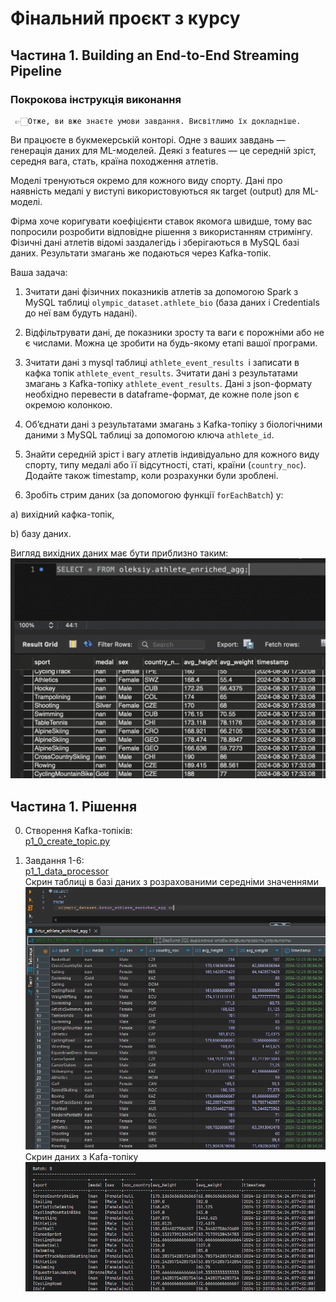 # Фінальний проєкт з курсу

## Частина 1. Building an End-to-End Streaming Pipeline

### Покрокова інструкція виконання

     👉🏻Отже, ви вже знаєте умови завдання. Висвітлимо їх докладніше.

Ви працюєте в букмекерській конторі. Одне з ваших завдань — генерація даних для ML-моделей. Деякі з features — це середній зріст, середня вага, стать, країна походження атлетів.

Моделі тренуються окремо для кожного виду спорту. Дані про наявність медалі у виступі використовуються як target (output) для ML-моделі.

Фірма хоче коригувати коефіцієнти ставок якомога швидше, тому вас попросили розробити відповідне рішення з використанням стримінгу. Фізичні дані атлетів відомі заздалегідь і зберігаються в MySQL базі даних. Результати змагань же подаються через Kafka-топік.

Ваша задача:

1. Зчитати дані фізичних показників атлетів за допомогою Spark з MySQL таблиці `olympic_dataset.athlete_bio` (база даних і Credentials до неї вам будуть надані).

2. Відфільтрувати дані, де показники зросту та ваги є порожніми або не є числами. Можна це зробити на будь-якому етапі вашої програми.

3. Зчитати дані з mysql таблиці `athlete_event_results `і записати в кафка топік `athlete_event_results`. Зчитати дані з результатами змагань з Kafka-топіку `athlete_event_results`. Дані з json-формату необхідно перевести в dataframe-формат, де кожне поле json є окремою колонкою.

4. Об’єднати дані з результатами змагань з Kafka-топіку з біологічними даними з MySQL таблиці за допомогою ключа `athlete_id`.

5. Знайти середній зріст і вагу атлетів індивідуально для кожного виду спорту, типу медалі або її відсутності, статі, країни (`country_noc`). Додайте також timestamp, коли розрахунки були зроблені.

6. Зробіть стрим даних (за допомогою функції `forEachBatch`) у:

а) вихідний кафка-топік,

b) базу даних.

Вигляд вихідних даних має бути приблизно таким:  
![alt text](md.media/t_01.png)

## Частина 1. Рішення

0. Створення Kafka-топіків:  
[p1_0_create_topic.py](p1_0_create_topic.py)

1. Завдання 1-6:  
[p1_1_data_processor](p1_1_data_processor.py)  
Скрин таблиці в базі даних з розрахованими середніми значеннями
![alt text](md.media/p_1_db.png)  
Скрин даних з Kafa-топіку  
![alt text](md.media/p_2_kafka.png)